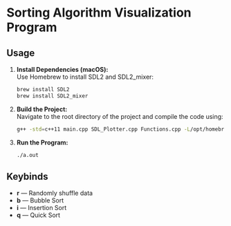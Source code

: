 # Sorting Algorithm Visualization Program

## Usage

1. **Install Dependencies (macOS):**  
   Use Homebrew to install SDL2 and SDL2_mixer:

   ```bash
   brew install SDL2
   brew install SDL2_mixer
   ```

2. **Build the Project:**  
   Navigate to the root directory of the project and compile the code using:

   ```bash
   g++ -std=c++11 main.cpp SDL_Plotter.cpp Functions.cpp -L/opt/homebrew/lib -I/opt/homebrew/include -lSDL2 -lSDL2_mixer
   ```

3. **Run the Program:**

   ```bash
   ./a.out
   ```

## Keybinds

- **r** — Randomly shuffle data  
- **b** — Bubble Sort  
- **i** — Insertion Sort  
- **q** — Quick Sort

